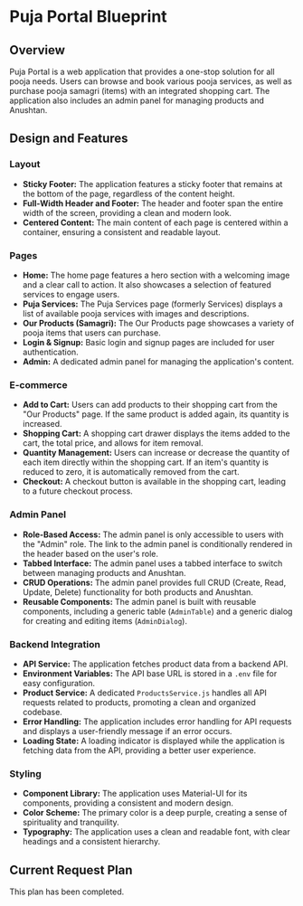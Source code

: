 # Puja Portal Blueprint

## Overview

Puja Portal is a web application that provides a one-stop solution for all pooja needs. Users can browse and book various pooja services, as well as purchase pooja samagri (items) with an integrated shopping cart. The application also includes an admin panel for managing products and Anushtan.

## Design and Features

### Layout

*   **Sticky Footer:** The application features a sticky footer that remains at the bottom of the page, regardless of the content height.
*   **Full-Width Header and Footer:** The header and footer span the entire width of the screen, providing a clean and modern look.
*   **Centered Content:** The main content of each page is centered within a container, ensuring a consistent and readable layout.

### Pages

*   **Home:** The home page features a hero section with a welcoming image and a clear call to action. It also showcases a selection of featured services to engage users.
*   **Puja Services:** The Puja Services page (formerly Services) displays a list of available pooja services with images and descriptions.
*   **Our Products (Samagri):** The Our Products page showcases a variety of pooja items that users can purchase.
*   **Login & Signup:** Basic login and signup pages are included for user authentication.
*   **Admin:** A dedicated admin panel for managing the application's content.

### E-commerce

*   **Add to Cart:** Users can add products to their shopping cart from the "Our Products" page. If the same product is added again, its quantity is increased.
*   **Shopping Cart:** A shopping cart drawer displays the items added to the cart, the total price, and allows for item removal.
*   **Quantity Management:** Users can increase or decrease the quantity of each item directly within the shopping cart. If an item's quantity is reduced to zero, it is automatically removed from the cart.
*   **Checkout:** A checkout button is available in the shopping cart, leading to a future checkout process.

### Admin Panel

*   **Role-Based Access:** The admin panel is only accessible to users with the "Admin" role. The link to the admin panel is conditionally rendered in the header based on the user's role.
*   **Tabbed Interface:** The admin panel uses a tabbed interface to switch between managing products and Anushtan.
*   **CRUD Operations:** The admin panel provides full CRUD (Create, Read, Update, Delete) functionality for both products and Anushtan.
*   **Reusable Components:** The admin panel is built with reusable components, including a generic table (`AdminTable`) and a generic dialog for creating and editing items (`AdminDialog`).

### Backend Integration

*   **API Service:** The application fetches product data from a backend API.
*   **Environment Variables:** The API base URL is stored in a `.env` file for easy configuration.
*   **Product Service:** A dedicated `ProductsService.js` handles all API requests related to products, promoting a clean and organized codebase.
*   **Error Handling:** The application includes error handling for API requests and displays a user-friendly message if an error occurs.
*   **Loading State:** A loading indicator is displayed while the application is fetching data from the API, providing a better user experience.

### Styling

*   **Component Library:** The application uses Material-UI for its components, providing a consistent and modern design.
*   **Color Scheme:** The primary color is a deep purple, creating a sense of spirituality and tranquility.
*   **Typography:** The application uses a clean and readable font, with clear headings and a consistent hierarchy.

## Current Request Plan

This plan has been completed.
